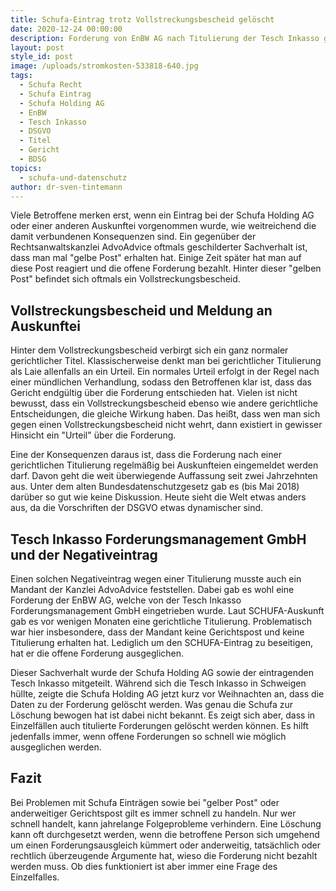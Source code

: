 ```yaml
---
title: Schufa-Eintrag trotz Vollstreckungsbescheid gelöscht
date: 2020-12-24 00:00:00
description: Forderung von EnBW AG nach Titulierung der Tesch Inkasso gelöscht.
layout: post
style_id: post
image: /uploads/stromkosten-533818-640.jpg
tags:
  - Schufa Recht
  - Schufa Eintrag
  - Schufa Holding AG
  - EnBW
  - Tesch Inkasso
  - DSGVO
  - Titel
  - Gericht
  - BDSG
topics:
  - schufa-und-datenschutz
author: dr-sven-tintemann
---
```


Viele Betroffene merken erst, wenn ein Eintrag bei der Schufa Holding AG oder einer anderen Auskunftei vorgenommen wurde, wie weitreichend die damit verbundenen Konsequenzen sind. Ein gegenüber der Rechtsanwaltskanzlei AdvoAdvice oftmals geschilderter Sachverhalt ist, dass man mal "gelbe Post" erhalten hat. Einige Zeit später hat man auf diese Post reagiert und die offene Forderung bezahlt. Hinter dieser "gelben Post" befindet sich oftmals ein Vollstreckungsbescheid.&nbsp;

## Vollstreckungsbescheid und Meldung an Auskunftei

Hinter dem Vollstreckungsbescheid verbirgt sich ein ganz normaler gerichtlicher Titel. Klassischerweise denkt man bei gerichtlicher Titulierung als Laie allenfalls an ein Urteil. Ein normales Urteil erfolgt in der Regel nach einer mündlichen Verhandlung, sodass den Betroffenen klar ist, dass das Gericht endgültig über die Forderung entschieden hat. Vielen ist nicht bewusst, dass ein Vollstreckungsbescheid ebenso wie andere gerichtliche Entscheidungen, die gleiche Wirkung haben. Das hei&szlig;t, dass wen man sich gegen einen Vollstreckungsbescheid nicht wehrt, dann existiert in gewisser Hinsicht ein "Urteil" über die Forderung.

Eine der Konsequenzen daraus ist, dass die Forderung nach einer gerichtlichen Titulierung regelmä&szlig;ig bei Auskunfteien eingemeldet werden darf. Davon geht die weit überwiegende Auffassung seit zwei Jahrzehnten aus. Unter dem alten Bundesdatenschutzgesetz gab es (bis Mai 2018) darüber so gut wie keine Diskussion. Heute sieht die Welt etwas anders aus, da die Vorschriften der DSGVO etwas dynamischer sind.&nbsp;

## Tesch Inkasso Forderungsmanagement GmbH und der Negativeintrag

Einen solchen Negativeintrag wegen einer Titulierung musste auch ein Mandant der Kanzlei AdvoAdvice feststellen. Dabei gab es wohl eine Forderung der EnBW AG, welche von der Tesch Inkasso Forderungsmanagement GmbH eingetrieben wurde. Laut SCHUFA-Auskunft gab es vor wenigen Monaten eine gerichtliche Titulierung. Problematisch war hier insbesondere, dass der Mandant keine Gerichtspost und keine Titulierung erhalten hat. Lediglich um den SCHUFA-Eintrag zu beseitigen, hat er die offene Forderung ausgeglichen.

Dieser Sachverhalt wurde der Schufa Holding AG sowie der eintragenden Tesch Inkasso mitgeteilt. Während sich die Tesch Inkasso in Schweigen hüllte, zeigte die Schufa Holding AG jetzt kurz vor Weihnachten an, dass die Daten zu der Forderung gelöscht werden. Was genau die Schufa zur Löschung bewogen hat ist dabei nicht bekannt. Es zeigt sich aber, dass in Einzelfällen auch titulierte Forderungen gelöscht werden können. Es hilft jedenfalls immer, wenn offene Forderungen so schnell wie möglich ausgeglichen werden.

## Fazit

Bei Problemen mit Schufa Einträgen sowie bei "gelber Post" oder anderweitiger Gerichtspost gilt es immer schnell zu handeln. Nur wer schnell handelt, kann jahrelange Folgeprobleme verhindern. Eine Löschung kann oft durchgesetzt werden, wenn die betroffene Person sich umgehend um einen Forderungsausgleich kümmert oder anderweitig, tatsächlich oder rechtlich überzeugende Argumente hat, wieso die Forderung nicht bezahlt werden muss. Ob dies funktioniert ist aber immer eine Frage des Einzelfalles.
